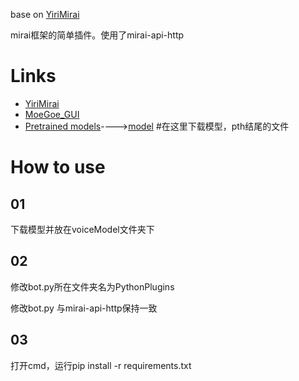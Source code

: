 base on [YiriMirai](https://blog.csdn.net/weixin_45082972/article/details/114388237)

mirai框架的简单插件。使用了mirai-api-http




# Links
- [YiriMirai](https://blog.csdn.net/weixin_45082972/article/details/114388237)
- [MoeGoe_GUI](https://github.com/CjangCjengh/MoeGoe_GUI) 
- [Pretrained models](https://github.com/CjangCjengh/TTSModels)---->[model](https://sjtueducn-my.sharepoint.com/personal/cjang_cjengh_sjtu_edu_cn/_layouts/15/onedrive.aspx?id=%2Fpersonal%2Fcjang%5Fcjengh%5Fsjtu%5Fedu%5Fcn%2FDocuments%2Fvits%5Fmodels%2Fnene%2Bnanami%2Brong%2Btang%2F1374%5Fepochs%2Epth&parent=%2Fpersonal%2Fcjang%5Fcjengh%5Fsjtu%5Fedu%5Fcn%2FDocuments%2Fvits%5Fmodels%2Fnene%2Bnanami%2Brong%2Btang&ga=1) #在这里下载模型，pth结尾的文件

# How to use
  01
  --
  下载模型并放在voiceModel文件夹下
  
  02
  --
  修改bot.py所在文件夹名为PythonPlugins
  
  修改bot.py 与mirai-api-http保持一致
  
  03
  --
  打开cmd，运行pip install -r requirements.txt
  
